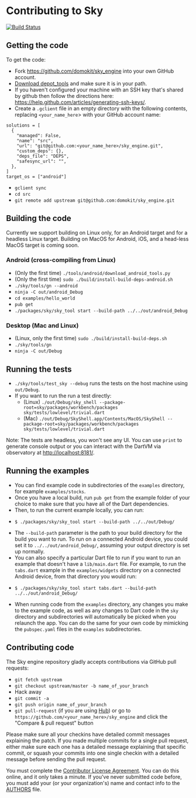 Contributing to Sky
===================

[![Build Status](https://travis-ci.org/domokit/sky_engine.svg)](https://travis-ci.org/domokit/sky_engine)

Getting the code
----------------

To get the code:

 * Fork https://github.com/domokit/sky_engine into your own GitHub account.
 * [Download depot_tools](http://www.chromium.org/developers/how-tos/install-depot-tools)
   and make sure it is in your path.
 * If you haven't configured your machine with an SSH key that's shared by github then
   follow the directions here: https://help.github.com/articles/generating-ssh-keys/.
 * Create a `.gclient` file in an empty directory with the following contents, replacing
   `<your_name_here`> with your GitHub account name:

```
solutions = [
  {
    "managed": False,
    "name": "src",
    "url": "git@github.com:<your_name_here>/sky_engine.git",
    "custom_deps": {},
    "deps_file": "DEPS",
    "safesync_url": "",
  },
]
target_os = ["android"]
```

 * `gclient sync`
 * `cd src`
 * `git remote add upstream git@github.com:domokit/sky_engine.git`

Building the code
-----------------

Currently we support building on Linux only, for an Android target and for a headless Linux
target. Building on MacOS for Android, iOS, and a head-less MacOS target is coming soon.

### Android (cross-compiling from Linux)

* (Only the first time) `./tools/android/download_android_tools.py`
* (Only the first time) `sudo ./build/install-build-deps-android.sh`
* `./sky/tools/gn --android`
* `ninja -C out/android_Debug`
* `cd examples/hello_world`
* `pub get`
* `./packages/sky/sky_tool start --build-path ../../out/android_Debug`

### Desktop (Mac and Linux)

* (Linux, only the first time) `sudo ./build/install-build-deps.sh`
* `./sky/tools/gn`
* `ninja -C out/Debug`

Running the tests
-----------------

* `./sky/tools/test_sky --debug` runs the tests on the host machine using `out/Debug`.
* If you want to run the run a test directly:
  - (Linux) `./out/Debug/sky_shell --package-root=sky/packages/workbench/packages sky/tests/lowlevel/trivial.dart`
  - (Mac) `./out/Debug/SkyShell.app/Contents/MacOS/SkyShell --package-root=sky/packages/workbench/packages sky/tests/lowlevel/trivial.dart`

Note: The tests are headless, you won't see any UI. You can use `print` to generate console output or you can interact with the DartVM via observatory at [http://localhost:8181/](http://localhost:8181/).

Running the examples
--------------------

* You can find example code in subdirectories of the `examples` directory, for example `examples/stocks`.
* Once you have a local build, run `pub get` from the example folder of your choice to make sure that you have all of the Dart dependencies.
* Then, to run the current example locally, you can run:
 - `$ ./packages/sky/sky_tool start --build-path ../../out/Debug/`
* The `--build-path` parameter is the path to your build directory for the build you want to run.  To run on a connected Android device, you could set it to `../../out/android_Debug/`, assuming your output directory is set up normally.
* You can also specify a particular Dart file to run if you want to run an example that doesn't have a `lib/main.dart` file.  For example, to run the `tabs.dart` example in the `examples/widgets` directory on a connected Android device, from that directory you would run:
 - `$ ./packages/sky/sky_tool start tabs.dart --build-path ../../out/android_Debug/`
* When running code from the `examples` directory, any changes you make to the example code, as well as any changes to Dart code in the `sky` directory and subdirectories will automatically be picked when you relaunch the app.  You can do the same for your own code by mimicking the `pubspec.yaml` files in the `examples` subdirectories.

Contributing code
-----------------

The Sky engine repository gladly accepts contributions via GitHub pull requests:

 * `git fetch upstream`
 * `git checkout upstream/master -b name_of_your_branch`
 * Hack away
 * `git commit -a`
 * `git push origin name_of_your_branch`
 * `git pull-request` (if you are using [Hub](http://github.com/github/hub/)) or go to `https://github.com/<your_name_here>/sky_engine` and click the
   "Compare & pull request" button

Please make sure all your checkins have detailed commit messages explaining the patch.
If you made multiple commits for a single pull request, either make sure each one has a detailed
message explaining that specific commit, or squash your commits into one single checkin with a
detailed message before sending the pull request.

You must complete the
[Contributor License Agreement](https://cla.developers.google.com/clas).
You can do this online, and it only takes a minute.
If you've never submitted code before, you must add your (or your
organization's) name and contact info to the [AUTHORS](AUTHORS) file.
